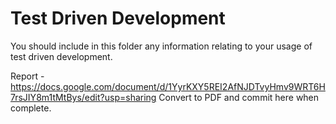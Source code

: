 # Test Driven Development

You should include in this folder any information relating to your usage of test driven development.

Report - https://docs.google.com/document/d/1YyrKXY5REI2AfNJDTvyHmv9WRT6H7rsJIY8m1tMtBys/edit?usp=sharing
Convert to PDF and commit here when complete.
